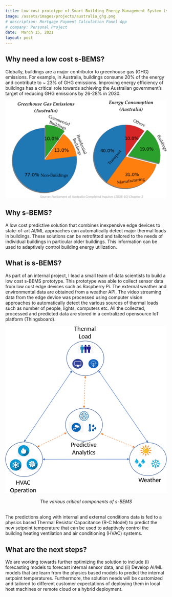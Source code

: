 ```yaml
---
title: Low cost prototype of Smart Building Energy Management System (s-BEMS).
image: /assets/images/projects/australia_ghg.png
# description: Mortgage Payment Calculation Panel App
# company: Personal Project
date:  March 15, 2021
layout: post
---
```

## Why need a low cost s-BEMS?
Globally, buildings are a major contributor  to greenhouse gas (GHG) emissions. For example, in Australia, buildings consume 20% of the 
energy and contribute to ~ 23% of GHG emissions. Improving energy efficiency of buildings has a critical role towards achieving the Australian government’s target of reducing GHG emissions by 26-28% in 2030.

![Australia GHG](/assets/images/projects/australia_ghg.png)
<!-- <center> <em> The various critical components of Industry 4.0 </em> </center>
<br/> --> 


## Why s-BEMS?
A low cost predictive solution that combines inexpensive edge devices to state-of-art AI/ML approaches can automatically detect major thermal loads in buildings. These solutions can be retrofitted and tailored to the needs of individual buildings in particular older buildings. This information can be used to adaptively control building energy utilization.

## What is s-BEMS?
As part of an internal project, I lead a small team of data scientists to build a low cost s-BEMS prototype. This prototype was able to collect sensor data from low cost edge devices such as Raspberry Pi. The external weather and environmental data are obtained from a weather API. The video streaming data from the edge device was processed using computer vision approaches to automatically detect the various sources of thermal loads such as number of people, lights,  computers etc. All the collected, processed and predicted data are stored in a centralized opensource IoT platform (Thingsboard).

![R-C Model](/assets/images/projects/trc_model.png)
<center> <em> The various critical components of s-BEMS </em> </center>
<br/>

The predictions along with internal and external conditions data is fed to a physics based Thermal Resistor Capacitance (R-C Model) to predict the new setpoint temperature that can be used to adaptively control the building heating ventilation and air conditioning (HVAC) systems. 

## What are the next steps?
We are working towards further optimizing the solution to include (i) forecasting models to forecast internal sensor data, and (ii) Develop AI/ML models that are learn from the physics based models to predict the internal setpoint temperatures. Furthermore, the solution needs will be customized and tailored to different customer expectations of deploying them in local host machines or remote cloud or a hybrid deployment.






